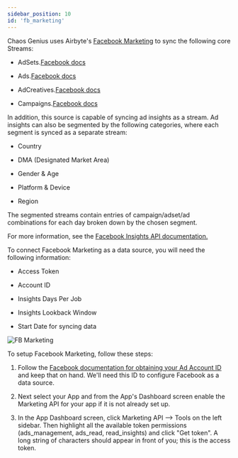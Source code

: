 ```yaml
---
sidebar_position: 10
id: 'fb_marketing'
---
```


Chaos Genius uses Airbyte's [Facebook Marketing](https://docs.airbyte.io/integrations/sources/facebook-marketing) to sync the following core Streams:

-   AdSets.[Facebook docs](https://developers.facebook.com/docs/marketing-api/reference/ad-campaign#fields)

-   Ads.[Facebook docs](https://developers.facebook.com/docs/marketing-api/reference/adgroup#fields)

-   AdCreatives.[Facebook docs](https://developers.facebook.com/docs/marketing-api/reference/ad-creative#fields)

-   Campaigns.[Facebook docs](https://developers.facebook.com/docs/marketing-api/reference/ad-campaign-group#fields)

In addition, this source is capable of syncing ad insights as a stream. Ad insights can also be segmented by the following categories, where each segment is synced as a separate stream:

-   Country

-   DMA (Designated Market Area)

-   Gender & Age

-   Platform & Device

-   Region

The segmented streams contain entries of campaign/adset/ad combinations for each day broken down by the chosen segment.

For more information, see the [Facebook Insights API documentation.](https://developers.facebook.com/docs/marketing-api/reference/adgroup/insights/)

To connect Facebook Marketing as a data source, you will need the following information:

-   Access Token

-   Account ID

-   Insights Days Per Job

-   Insights Lookback Window

-   Start Date for syncing data

![FB Marketing](/img/connecting-to-data-sources/fbmarketing.png)

To setup Facebook Marketing, follow these steps:

1.  Follow the [Facebook documentation for obtaining your Ad Account ID](https://www.facebook.com/business/help/1492627900875762) and keep that on hand. We'll need this ID to configure Facebook as a data source.

2.  Next select your App and from the App's Dashboard screen enable the Marketing API for your app if it is not already set up.

3.  In the App Dashboard screen, click Marketing API --> Tools on the left sidebar. Then highlight all the available token permissions (ads_management, ads_read, read_insights) and click "Get token". A long string of characters should appear in front of you; this is the access token.

